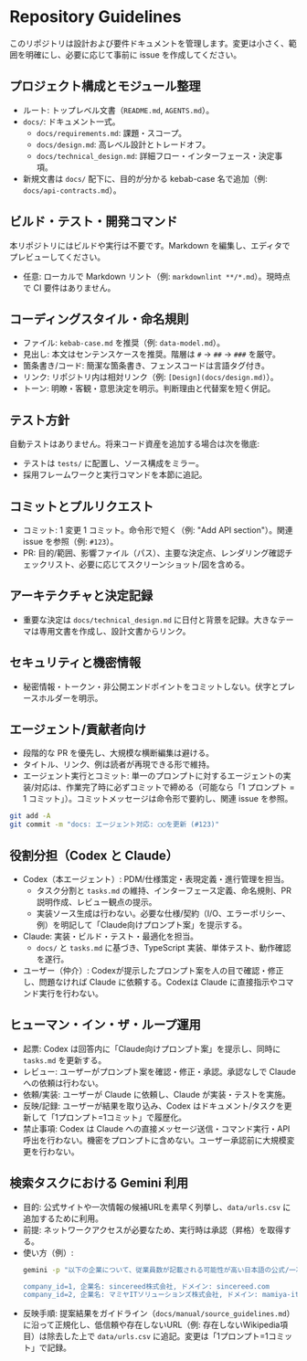 # Repository Guidelines

このリポジトリは設計および要件ドキュメントを管理します。変更は小さく、範囲を明確にし、必要に応じて事前に issue を作成してください。

## プロジェクト構成とモジュール整理
- ルート: トップレベル文書（`README.md`, `AGENTS.md`）。
- `docs/`: ドキュメント一式。
  - `docs/requirements.md`: 課題・スコープ。
  - `docs/design.md`: 高レベル設計とトレードオフ。
  - `docs/technical_design.md`: 詳細フロー・インターフェース・決定事項。
- 新規文書は `docs/` 配下に、目的が分かる kebab-case 名で追加（例: `docs/api-contracts.md`）。

## ビルド・テスト・開発コマンド
本リポジトリにはビルドや実行は不要です。Markdown を編集し、エディタでプレビューしてください。
- 任意: ローカルで Markdown リント（例: `markdownlint **/*.md`）。現時点で CI 要件はありません。

## コーディングスタイル・命名規則
- ファイル: `kebab-case.md` を推奨（例: `data-model.md`）。
- 見出し: 本文はセンテンスケースを推奨。階層は `#` → `##` → `###` を厳守。
- 箇条書き/コード: 簡潔な箇条書き、フェンスコードは言語タグ付き。
- リンク: リポジトリ内は相対リンク（例: `[Design](docs/design.md)`）。
- トーン: 明瞭・客観・意思決定を明示。判断理由と代替案を短く併記。

## テスト方針
自動テストはありません。将来コード資産を追加する場合は次を徹底:
- テストは `tests/` に配置し、ソース構成をミラー。
- 採用フレームワークと実行コマンドを本節に追記。

## コミットとプルリクエスト
- コミット: 1 変更 1 コミット。命令形で短く（例: "Add API section"）。関連 issue を参照（例: `#123`）。
- PR: 目的/範囲、影響ファイル（パス）、主要な決定点、レンダリング確認チェックリスト、必要に応じてスクリーンショット/図を含める。

## アーキテクチャと決定記録
- 重要な決定は `docs/technical_design.md` に日付と背景を記録。大きなテーマは専用文書を作成し、設計文書からリンク。

## セキュリティと機密情報
- 秘密情報・トークン・非公開エンドポイントをコミットしない。伏字とプレースホルダーを明示。

## エージェント/貢献者向け
- 段階的な PR を優先し、大規模な横断編集は避ける。
- タイトル、リンク、例は読者が再現できる形で維持。
- エージェント実行とコミット: 単一のプロンプトに対するエージェントの実装/対応は、作業完了時に必ずコミットで締める（可能なら「1 プロンプト = 1 コミット」）。コミットメッセージは命令形で要約し、関連 issue を参照。

```sh
git add -A
git commit -m "docs: エージェント対応: ◯◯を更新 (#123)"
```

## 役割分担（Codex と Claude）
- Codex（本エージェント）: PDM/仕様策定・表現定義・進行管理を担当。
  - タスク分割と `tasks.md` の維持、インターフェース定義、命名規則、PR 説明作成、レビュー観点の提示。
  - 実装ソース生成は行わない。必要な仕様/契約（I/O、エラーポリシー、例）を明記して「Claude向けプロンプト案」を提示する。
- Claude: 実装・ビルド・テスト・最適化を担当。
  - `docs/` と `tasks.md` に基づき、TypeScript 実装、単体テスト、動作確認を遂行。
- ユーザー（仲介）: Codexが提示したプロンプト案を人の目で確認・修正し、問題なければ Claude に依頼する。Codexは Claude に直接指示やコマンド実行を行わない。

## ヒューマン・イン・ザ・ループ運用
- 起票: Codex は回答内に「Claude向けプロンプト案」を提示し、同時に `tasks.md` を更新する。
- レビュー: ユーザーがプロンプト案を確認・修正・承認。承認なしで Claude への依頼は行わない。
- 依頼/実装: ユーザーが Claude に依頼し、Claude が実装・テストを実施。
- 反映/記録: ユーザーが結果を取り込み、Codex はドキュメント/タスクを更新して「1プロンプト=1コミット」で履歴化。
- 禁止事項: Codex は Claude への直接メッセージ送信・コマンド実行・API呼出を行わない。機密をプロンプトに含めない。ユーザー承認前に大規模変更を行わない。

## 検索タスクにおける Gemini 利用
- 目的: 公式サイトや一次情報の候補URLを素早く列挙し、`data/urls.csv` に追加するために利用。
- 前提: ネットワークアクセスが必要なため、実行時は承認（昇格）を取得する。
- 使い方（例）:
  ```bash
  gemini -p "以下の企業について、従業員数が記載される可能性が高い日本語の公式/一次情報のURL候補を列挙してください。各社2〜5件。出力はCSV形式のみで、ヘッダは company_id,url,source_type,priority。優先度は official/company-profile/IR=1、公式PDF=2〜3、Wikipedia=5、ニュース=7、まとめ=9。

  company_id=1, 企業名: sincereed株式会社, ドメイン: sincereed.com
  company_id=2, 企業名: マミヤITソリューションズ株式会社, ドメイン: mamiya-its.co.jp" 
  ```
- 反映手順: 提案結果をガイドライン（`docs/manual/source_guidelines.md`）に沿って正規化し、低信頼や存在しないURL（例: 存在しないWikipedia項目）は除去した上で `data/urls.csv` に追記。変更は「1プロンプト=1コミット」で記録。
